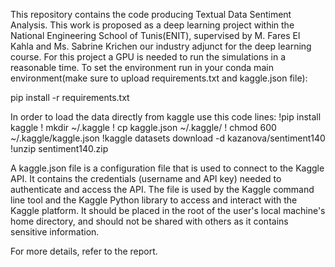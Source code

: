 This repository contains the code producing Textual Data Sentiment Analysis.
This work is proposed as a deep learning project within the National Engineering School of Tunis(ENIT), supervised by M. Fares El Kahla and Ms. Sabrine Krichen our industry adjunct for the deep learning course.
For this project a GPU is needed to run the simulations in a reasonable time. To set the environment run in your conda main environment(make sure to upload requirements.txt and kaggle.json file):

pip install -r requirements.txt

In order to load the data directly from kaggle use this code lines:
!pip install kaggle
! mkdir ~/.kaggle
! cp kaggle.json ~/.kaggle/
! chmod 600 ~/.kaggle/kaggle.json
!kaggle datasets download -d kazanova/sentiment140
!unzip sentiment140.zip

A kaggle.json file is a configuration file that is used to connect to the Kaggle API. It contains the credentials (username and API key) needed to authenticate and access the API. The file is used by the Kaggle command line tool and the Kaggle Python library to access and interact with the Kaggle platform. It should be placed in the root of the user's local machine's home directory, and should not be shared with others as it contains sensitive information.

For more details, refer to the report.
